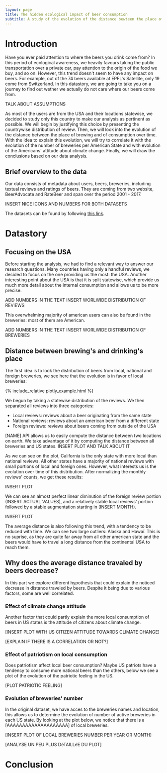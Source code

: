 ```yaml
---
layout: page
title: The hidden ecological impact of beer consumption
subtitle: A study of the evolution of the distance bewteen the place of production and the place of consumption
---
```


# Introduction

Have you ever paid attention to where the beers you drink come from? In this period of ecological awareness, we heavily favours taking the public transportation over a private car, pay attention to the origin of the food we buy, and so on. However, this trend doesn't seem to have any impact on beers. For example, out of the 74 beers available at EPFL's Satellite, only 19 come from Switzerland. In this datastory, we are going to take you on a journey to find out wether we actually do not care where our beers come from.

TALK ABOUT ASSUMPTIONS

As most of the users are from the USA and their locations statewise, we decided to study only this country to make our analysis as pertinent as possible. We will begin by justifying this choice by presenting the countrywise distribution of review. Then, we will look into the evolution of the distance between the place of brewing and of consumption over time. With the idea to explain this evolution, we will try to correlate it with the evolution of the number of breweries per American State and with evolution of the Americans' attitude about climate change. Finally, we will draw the conclusions based on our data analysis.

## Brief overview to the data

Our data consists of metadata about users, beers, breweries, including textual reviews and ratings of beers. They are coming from two website, BeerAdvocate and RateBeer and span over the period 2001 - 2017.

INSERT NICE ICONS AND NUMBERS FOR BOTH DATASETS

The datasets can be found by following [this link](https://drive.google.com/drive/folders/1Wz6D2FM25ydFw_-41I9uTwG9uNsN4TCF).


# Datastory

## Focusing on the USA

Before starting the analysis, we had to find a relevant way to answer our research questions. Many countries having only a handful reviews, we decided to focus on the one providing us the most: the USA. Another interesting point about the USA is that it is split statewise, which provide us much more detail about the internal consumption and allows us to be more precise.

ADD NUMBERS IN THE TEXT
INSERT WORLWIDE DISTRIBUTION OF REVIEWS

This overwhelming majority of american users can also be found in the breweries: most of them are American.

ADD NUMBERS IN THE TEXT
INSERT WORLWIDE DISTRIBUTION OF BREWERIES

## Distance between brewing's and drinking's place
The first idea is to look the distribution of beers from local, national and foreign breweries, we see here that the evolution is in favor of local breweries:

{% include_relative plotly_example.html %}

We begun by taking a statewise distribution of the reviews. We then separated all reviews into three categories:
- Local reviews: reviews about a beer originating from the same state
- National reviews: reviews about an american beer from a different state
- Foreign reviews: reviews about beers coming from outside of the USA

[NAME] API allows us to easily compute the distance between two locations on earth. We take advantage of it by computing the distance between all breweries and US states. 
INSERT PLOT AND TALK ABOUT IT

As we can see on the plot, California is the only state with more local than national reviews. All other states have a majority of national reviews with small portions of local and foreign ones. However, what interests us is the evolution over time of this distribution. After normalizing the monthly reviews' counts, we get these results:

INSERT PLOT

We can see an almost perfect linear diminution of the foreign review portion (INSERT ACTUAL VALUES), and a relatively stable local reviews' portion followed by a stable augmentation starting in (INSERT MONTH).

INSERT PLOT

The average distance is also following this trend, with a tendency to be reduced with time. We can see two large outliers: Alaska and Hawaï. This is no suprise, as they are quite far away from all other american state and the beers would have to travel a long distance from the continental USA to reach them.

## Why does the average distance travaled by beers decrease?
In this part we explore different hypothesis that could explain the noticed decrease in distance traveled by beers. Despite it being due to various factors, some are well correlated.
### Effect of climate change attitude
Another factor that could partly explain the more local consumption of beers in US states is the attitude of citizens about climate change.

[INSERT PLOT WITH US CITIZEN ATTITUDE TOWARDS CLIMATE CHANGE]

[EXPLAIN IF THERE IS A CORRELATION OR NOT?]

### Effect of patriotism on local consumption
Does patriotism affect local beer consumption? Maybe US patriots have a tendency to consume more national beers than the others, below we see a plot of the evolution of the patriotic feeling in the US.

[PLOT PATRIOTIC FEELING]

### Evolution of breweries' number
In the original dataset, we have acces to the breweries names and location, this allows us to determine the evolution of number of active breweries in each US state. By looking at the plot below, we notice that there is a [AAAAAAAAAAAAAAAAAAAA] of local breweries.

[INSERT PLOT OF LOCAL BREWERIES NUMBER PER YEAR OR MONTH]

[ANALYSE UN PEU PLUS DéTAILLéE DU PLOT]

# Conclusion
